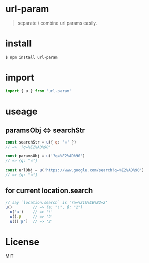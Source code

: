 # url-param
> separate / combine url params easily.

# install
```
$ npm install url-param
```

# import
```javascript
import { u } from 'url-param'
```

# useage
## paramsObj <=> searchStr
```javascript
const searchStr = u({ q: '⭐' })
// => '?q=%E2%AD%90'

const paramsObj = u('?q=%E2%AD%90')
// => {q: "⭐"}

const urlObj = u('https://www.google.com/search?q=%E2%AD%90')
// => {q: "⭐"}
```

## for current location.search
```javascript
// say `location.search` is '?a=%21&%CE%B2=2'
u()         // => {a: "!", β: "2"}
  u('a')    // => '!'
  u().β     // => '2'
  u()['β']  // => '2'
```

# License
MIT